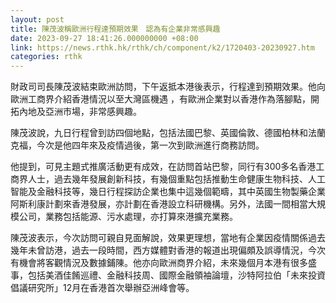 ```yaml
---
layout: post
title: 陳茂波稱歐洲行程達預期效果　認為有企業非常感興趣
date: 2023-09-27 18:41:26.000000000 +08:00
link: https://news.rthk.hk/rthk/ch/component/k2/1720403-20230927.htm
categories: rthk
---
```


財政司司長陳茂波結束歐洲訪問，下午返抵本港後表示，行程達到預期效果。他向歐洲工商界介紹香港情況以至大灣區機遇 ，有歐洲企業對以香港作為落腳點，開拓內地及亞洲市場，非常感興趣。

陳茂波說，九日行程曾到訪四個地點，包括法國巴黎、英國倫敦、德國柏林和法蘭克福，今次是他四年來及疫情過後，第一次到歐洲進行商務訪問。

他提到，可見主題式推廣活動更有成效，在訪問首站巴黎，同行有300多名香港工商界人士，過去幾年發展創新科技，有幾個重點包括推動生命健康生物科技、人工智能及金融科技等，幾日行程探訪企業也集中這幾個範疇，其中英國生物製藥企業阿斯利康計劃來香港發展，亦計劃在香港設立科研機構。另外，法國一間相當大規模公司，業務包括能源、污水處理，亦打算來港擴充業務。

陳茂波表示，今次訪問可親自見面解說，效果更理想，當地有企業因疫情關係過去幾年未曾訪港，過去一段時間，西方媒體對香港的報道出現偏頗及誤導情況，今次有機會將客觀情況及數據鋪陳。他亦向歐洲商界介紹，未來幾個月本港有很多盛事，包括美酒佳餚巡禮、金融科技周、國際金融領袖論壇，沙特阿拉伯「未來投資倡議研究所」12月在香港首次舉辦亞洲峰會等。
